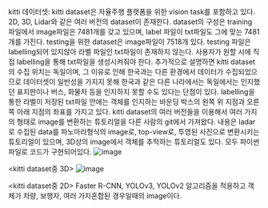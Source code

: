 kitti 데이터셋: kitti dataset은 자율주행 플랫폼을 위한 vision task를 포함하고 있다.
2D, 3D, Lidar와 같은 여러 버전의 dataset이 존재한다. dataset의 구성은 training 파일에서 image파일은 7481개를 갖고 있으며, label 파일이 txt파일도 그에 맞는 7481개를 가진다.
testing을 위한 dataset은 image파일이 7518개 있다. testing 파일은 labelling되어 있지않아
라벨 파일인 txt파일이 존재하지 않는다. 사용자가 원할 시에 직접 labelling을 통해 txt파일을 생성시켜줘야 한다. 추가적으로 설명하면 kitti dataset의 수집 위치는 독일이며, 그 이유로 인해 한국과는 다른 환경에서 데이터가 수집되었으므로 데이터셋이 일반성을 가지지 못해 한국과 같은 다른 나라에서는 독일에서는 인지했던 표지판이나 버스, 화물차 등을 인지하지 못할 수도 있다는 단점이 있다.
labelling을 통한 라벨이 저장된 txt파일 안에는 객체를 인지하는 바운딩 박스의 왼쪽 위 지점과 오른쪽 아래 지점의 좌표를 가지고 있다.
kitti dataset의 여러 버전들을 이용해서 여러 가지의 형태로 image를 변환하는 튜토리얼을 다른 사람의 git에서 가져왔다.
내용은 ladar로 수집된 data를 파노마라형식의 image로, top-view로, 투영된 사진으로 변환시키는 튜토리얼이 있으며, 3D상의 image에서 객체를 추적하는 튜토리얼도 있다.
모두 파이썬파일로 코드가 구현되어있다.
![image](https://user-images.githubusercontent.com/81463668/113805143-f2407380-979a-11eb-90d1-7a700e550141.png)

<kitti dataset중 3D>
![image](https://user-images.githubusercontent.com/81463668/113805150-f53b6400-979a-11eb-8738-36fe7d806348.png)

<kitti dataset중 2D>
Faster R-CNN, YOLOv3, YOLOv2 알고리즘을 적용하고 객체가 차량, 보행자, 여러 가지혼합된 경우일때의 image이다.
